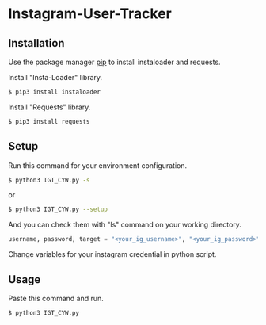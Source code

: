 # Instagram-User-Tracker

## Installation

Use the package manager [pip](https://pip.pypa.io/en/stable/) to install instaloader and requests.

Install "Insta-Loader" library.
```bash
$ pip3 install instaloader
```
Install "Requests" library.
```bash
$ pip3 install requests
```
## Setup
Run this command for your environment configuration.
```bash
$ python3 IGT_CYW.py -s
```
or
```bash
$ python3 IGT_CYW.py --setup
```
And you can check them with "ls" command on your working directory.

```python
username, password, target = "<your_ig_username>", "<your_ig_password>", "<target_ig_username>"
```
Change variables for your instagram credential in python script.
## Usage
Paste this command and run.
```bash
$ python3 IGT_CYW.py
```
